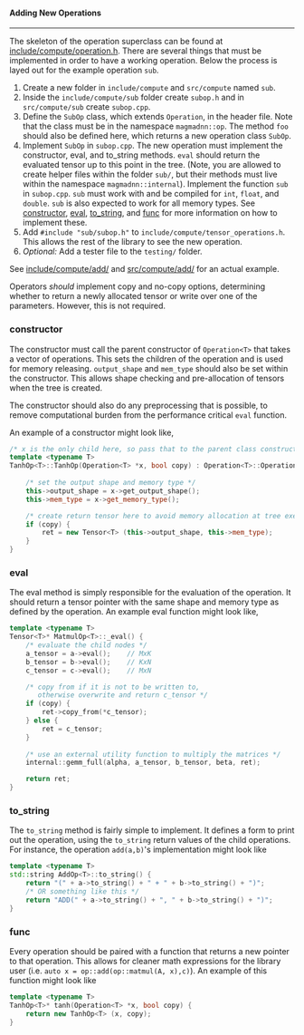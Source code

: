 #### Adding New Operations 
---------------------------
The skeleton of the operation superclass can be found at [include/compute/operation.h](https://github.com/Dando18/magmadnn/blob/master/include/compute/operation.h). There are several things that must be implemented in order to have a working operation. Below the process is layed out for the example operation `sub`.

1. Create a new folder in `include/compute` and `src/compute` named `sub`.
2. Inside the `include/compute/sub` folder create `subop.h` and in `src/compute/sub` create `subop.cpp`. 
3. Define the `SubOp` class, which extends `Operation`, in the header file. Note that the class must be in the namespace `magmadnn::op`. The method `foo` should also be defined here, which returns a new operation class `SubOp`.
4. Implement `SubOp` in `subop.cpp`. The new operation must implement the constructor, eval, and to_string methods. `eval` should return the evaluated tensor up to this point in the tree. (Note, you are allowed to create helper files within the folder `sub/`, but their methods must live within the namespace `magmadnn::internal`). Implement the function `sub` in `subop.cpp`. `sub` must work with and be compiled for `int`, `float`, and `double`. `sub` is also expected to work for all memory types. See [constructor](#constructor), [eval](#eval), [to_string](#to_string), and [func](#func) for more information on how to implement these.
5. Add `#include "sub/subop.h"` to `include/compute/tensor_operations.h`. This allows the rest of the library to see the new operation.
6. _Optional:_ Add a tester file to the `testing/` folder.

See [include/compute/add/](https://github.com/Dando18/magmadnn/tree/master/include/compute/add) and [src/compute/add/](https://github.com/Dando18/magmadnn/tree/master/src/compute/add) for an actual example.

Operators _should_ implement copy and no-copy options, determining whether to return a newly allocated tensor or write over one of the parameters. However, this is not required.

### constructor
The constructor must call the parent constructor of `Operation<T>` that takes a vector of operations. This sets the children of the operation and is used for memory releasing. `output_shape` and `mem_type` should also be set within the constructor. This allows shape checking and pre-allocation of tensors when the tree is created.

The constructor should also do any preprocessing that is possible, to remove computational burden from the performance critical `eval` function. 

An example of a constructor might look like,

```c++
/* x is the only child here, so pass that to the parent class constructor. */
template <typename T>
TanhOp<T>::TanhOp(Operation<T> *x, bool copy) : Operation<T>::Operation({x}), x(x), copy(copy) {
    
    /* set the output shape and memory type */
    this->output_shape = x->get_output_shape();
    this->mem_type = x->get_memory_type();

    /* create return tensor here to avoid memory allocation at tree execution */
    if (copy) {
        ret = new Tensor<T> (this->output_shape, this->mem_type);
    }
}
```

### eval
The eval method is simply responsible for the evaluation of the operation. It should return a tensor pointer with the same shape and memory type as defined by the operation. An example eval function might look like,

```c++
template <typename T>
Tensor<T>* MatmulOp<T>::_eval() {
    /* evaluate the child nodes */
    a_tensor = a->eval();    // MxK
    b_tensor = b->eval();    // KxN
    c_tensor = c->eval();    // MxN

    /* copy from if it is not to be written to, 
       otherwise overwrite and return c_tensor */
    if (copy) {
        ret->copy_from(*c_tensor);
    } else {
        ret = c_tensor;
    }
    
    /* use an external utility function to multiply the matrices */
    internal::gemm_full(alpha, a_tensor, b_tensor, beta, ret);

    return ret;
} 
```

### to_string
The `to_string` method is fairly simple to implement. It defines a form to print out the operation, using the `to_string` return values of the child operations. For instance, the operation `add(a,b)`'s implementation might look like 

```c++
template <typename T>
std::string AddOp<T>::to_string() {
    return "(" + a->to_string() + " + " + b->to_string() + ")";
    /* OR something like this */
    return "ADD(" + a->to_string() + ", " + b->to_string() + ")";
}
```

### func
Every operation should be paired with a function that returns a new pointer to that operation. This allows for cleaner math expressions for the library user (i.e. `auto x = op::add(op::matmul(A, x),c)`). An example of this function might look like

```c++
template <typename T>
TanhOp<T>* tanh(Operation<T> *x, bool copy) {
    return new TanhOp<T> (x, copy);
}
```